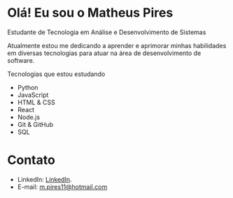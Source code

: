 # Olá!  Eu sou o Matheus Pires

Estudante de Tecnologia em Análise e Desenvolvimento de Sistemas  

Atualmente estou me dedicando a aprender e aprimorar minhas habilidades em diversas tecnologias para atuar na área de desenvolvimento de software.  

Tecnologias que estou estudando
- Python  
- JavaScript  
- HTML & CSS  
- React  
- Node.js  
- Git & GitHub  
- SQL  

# Contato
- LinkedIn: [LinkedIn](http://www.linkedin.com/in/matheus-pires-de-moraes-916ab8381).  
- E-mail: m.pires11@hotmail.com
